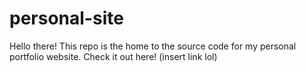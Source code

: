 # personal-site
Hello there! This repo is the home to the source code for my personal portfolio website. Check it out here! (insert link lol)
